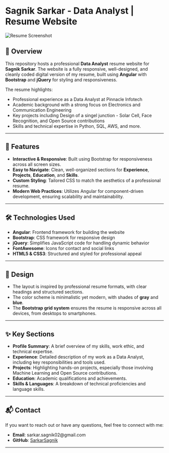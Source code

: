 # Sagnik Sarkar - Data Analyst | Resume Website

![Resume Screenshot](path/to/screenshot.png)

## 📄 Overview

This repository hosts a professional **Data Analyst** resume website for **Sagnik Sarkar**. The website is a fully responsive, well-designed, and cleanly coded digital version of my resume, built using **Angular** with **Bootstrap** and **jQuery** for styling and responsiveness.

The resume highlights:
- Professional experience as a Data Analyst at Pinnacle Infotech
- Academic background with a strong focus on Electronics and Communication Engineering
- Key projects including Design of a singel junction - Solar Cell, Face Recognition, and Open Source contributions
- Skills and technical expertise in Python, SQL, AWS, and more.

---

## 🌟 Features

- **Interactive & Responsive**: Built using Bootstrap for responsiveness across all screen sizes.
- **Easy to Navigate**: Clean, well-organized sections for **Experience**, **Projects**, **Education**, and **Skills**.
- **Custom Styling**: Tailored CSS to match the aesthetics of a professional resume.
- **Modern Web Practices**: Utilizes Angular for component-driven development, ensuring scalability and maintainability.

---

## 🛠️ Technologies Used

- **Angular**: Frontend framework for building the website
- **Bootstrap**: CSS framework for responsive design
- **jQuery**: Simplifies JavaScript code for handling dynamic behavior
- **FontAwesome**: Icons for contact and social links
- **HTML5 & CSS3**: Structured and styled for professional appeal

---

## 🎨 Design

- The layout is inspired by professional resume formats, with clear headings and structured sections.
- The color scheme is minimalistic yet modern, with shades of **gray** and **blue**.
- The **Bootstrap grid system** ensures the resume is responsive across all devices, from desktops to smartphones.

---

## ✨ Key Sections

- **Profile Summary**: A brief overview of my skills, work ethic, and technical expertise.
- **Experience**: Detailed description of my work as a Data Analyst, including key responsibilities and tools used.
- **Projects**: Highlighting hands-on projects, especially those involving Machine Learning and Open Source contributions.
- **Education**: Academic qualifications and achievements.
- **Skills & Languages**: A breakdown of technical proficiencies and language skills.

---

## 📬 Contact

If you want to reach out or have any questions, feel free to connect with me:

- **Email**: sarkar.sagnik02&#64;gmail.com
- **GitHub**: [SarkarSagnik](https://github.com/SarkarSagnik)

---



